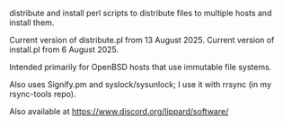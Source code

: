 distribute and install perl scripts to distribute files to multiple hosts and install them.

Current version of distribute.pl from 13 August 2025.
Current version of install.pl from 6 August 2025.

Intended primarily for OpenBSD hosts that use immutable file systems.

Also uses Signify.pm and syslock/sysunlock; I use it with rrsync (in my rsync-tools repo).

Also available at https://www.discord.org/lippard/software/
